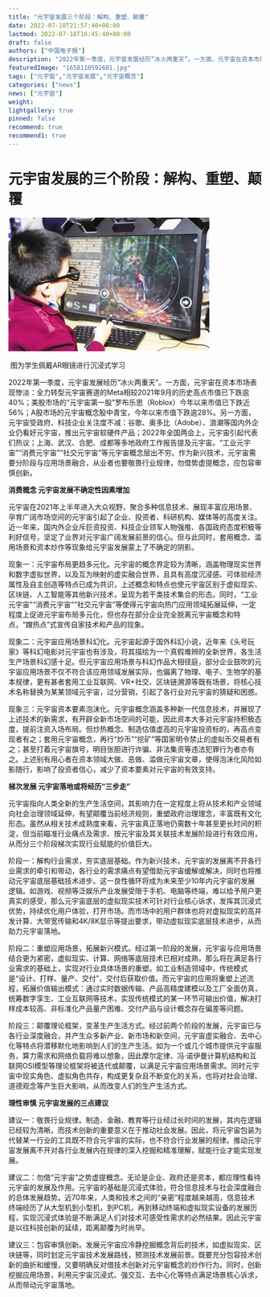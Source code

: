 ```yaml
---
title: "元宇宙发展三个阶段：解构、重塑、颠覆"
date: 2022-07-18T21:57:40+08:00
lastmod: 2022-07-18T16:45:40+08:00
draft: false
authors: ["中国电子报"]
description: "2022年第一季度，元宇宙发展经历“冰火两重天”。一方面，元宇宙在资本市场表现惨淡。另一方面，元宇宙受政府、科技企业关注度不减"
featuredImage: "1658110592601.jpg"
tags: ["元宇宙","元宇宙发展","元宇宙概念"]
categories: ["news"]
news: ["元宇宙"]
weight: 
lightgallery: true
pinned: false
recommend: true
recommend1: true
---
```


# 元宇宙发展的三个阶段：解构、重塑、颠覆

![1](1658110200087.jpg)

​                                                               图为学生佩戴AR眼镜进行沉浸式学习

2022年第一季度，元宇宙发展经历“冰火两重天”。一方面，元宇宙在资本市场表现惨淡：全力转型元宇宙赛道的Meta相较2021年9月的历史高点市值已下跌逾40%；美股市场的“元宇宙第一股”罗布乐思（Roblox）今年以来市值已下跌近56%；A股市场的元宇宙概念股中青宝，今年以来市值下跌逾28%。另一方面，元宇宙受政府、科技企业关注度不减：谷歌、奥多比（Adobe）、浪潮等国内外企业仍看好元宇宙，推出元宇宙软硬件产品；2022年全国两会上，元宇宙引起代表们热议；上海、武汉、合肥、成都等多地政府工作报告提及元宇宙。“工业元宇宙”“消费元宇宙”“社交元宇宙”等元宇宙概念层出不穷。作为新兴技术，元宇宙需要分阶段与应用场景融合，从业者也要敬畏行业规律，勿借势虚提概念，应包容审慎创新。

**消费概念 元宇宙发展不确定性因素增加**

元宇宙在2021年上半年进入大众视野，聚合多种信息技术、展现丰富应用场景、孕育广阔市场空间的元宇宙引起了企业、投资者、科研机构、媒体等的高度关注。近一年来，国内外企业斥巨资投资、科技企业领军人物强推、各国政府态度积极等利好信号，坚定了业界对元宇宙广阔发展前景的信心。但与此同时，套用概念、滥用场景和资本炒作等现象给元宇宙发展蒙上了不确定的阴影。

现象一：元宇宙布局更趋多元化。元宇宙的概念界定较为清晰，涵盖物理现实世界和数字虚拟世界，以及互为映射的虚实融合世界，且具有高度沉浸感、可体验经济属性及自主创造等特点已成为共识，上述概念和特点也使元宇宙区别于虚拟现实、区块链、人工智能等其他新兴技术，呈现为若干类技术集合的形态。同时，“工业元宇宙”“消费元宇宙”“社交元宇宙”等使得元宇宙向热门应用领域拓展延伸，一定程度上促进元宇宙布局多元化，但也存在部分企业完全脱离元宇宙概念和特点，“蹭热点”式宣传自家技术和产品的现象。

现象二：元宇宙应用场景科幻化。元宇宙起源于国外科幻小说，近年来《头号玩家》等科幻电影对元宇宙也有涉及，将其描绘为一个真假难辨的全新世界，各生活生产场景科幻感十足。但元宇宙应用场景与科幻作品大相径庭，部分企业鼓吹的元宇宙应用场景不仅不符合该应用领域发展实际，也偏离了物理、电子、生物学的基本规律，更有甚者套用工业互联网、VR+社交、区块链溯源等既有场景，将核心技术名称替换为某某领域元宇宙，过分营销，引起了各行业对元宇宙的猜疑和困惑。

现象三：元宇宙资本要素泡沫化。元宇宙概念涵盖多种新一代信息技术，并展现了上述技术的新需求，有开辟全新市场空间的可能，因此资本大多对元宇宙持积极态度，提前注资入场布局。但炒热概念、制造估值虚高的元宇宙投资标的，再高点变现者有之；套用元宇宙概念，再行“炒币”“挖矿”等国家明令禁止的虚拟币交易者有之；甚至打着元宇宙旗号，明目张胆进行诈骗、非法集资等违法犯罪行为者亦有之。上述别有用心者在资本领域大做、恶做、滥做元宇宙文章，使得泡沫化风险如影随行，影响了投资者信心，减少了资本要素对元宇宙的有效支持。

**梯次发展 元宇宙落地或将经历“三步走”**

元宇宙指向人类全新的生产生活空间，其影响力在一定程度上将从技术和产业领域向社会治理领域延伸，有望颠覆当前经济规则，重塑政府治理理念，丰富既有文化形态。虽然从相关技术成熟度来看，元宇宙真正落地仍需数十年甚至更长时间的积淀，但当前瞄准行业痛点及需求、按元宇宙及其关联技术发展阶段进行有效应用，从而分三个阶段梯次实现行业赋能的价值巨大。

阶段一：解构行业需求，夯实底层基础。作为新兴技术，元宇宙的发展离不开各行业需求的牵引和带动，各行业的需求痛点有望借助元宇宙缓解或解决，同时也将推动元宇宙底层基础技术进步。这一良性循环将成为未来至少10年内元宇宙的发展逻辑。如游戏、视频等泛娱乐产业发展受限于手机、电脑等终端，难以给予用户更真实的感受，那么元宇宙底层的虚拟现实技术可针对行业核心诉求，发挥其沉浸式优势，持续优化用户体验，打开市场。而市场中的用户群体也将对虚拟现实的高并发计算、大带宽传输和4K/8K显示等提出要求，带动虚拟现实底层技术进步，从而助力元宇宙落地。

阶段二：重塑应用场景，拓展新兴模式。经过第一阶段的发展，元宇宙与应用场景结合更为紧密，虚拟现实、计算、网络等底层技术已相对成熟，那么将在满足各行业需求的基础上，实现对行业具体场景的重塑。如工业制造领域中，传统模式是“设计、打样、量产、交付”，交付后获取价值。而元宇宙的应用将重塑上述流程，拓展价值输出模式：通过实时数据传输、产品高精度建模以及工厂全面仿真，统筹数字孪生、工业互联网等技术，实现传统模式的某一环节可输出价值，解决打样成本较高、非标准化产品量产困难、交付产品与设计概念存在偏差等问题。

阶段三：颠覆理论框架，变革生产生活方式。经过前两个阶段的发展，元宇宙已与各行业深度融合，并产生众多新产业、新市场和新空间，元宇宙虚实融合、去中心化等特点将潜移默化地影响到人们的生产生活。如为一个或几个城市提供元宇宙服务，算力需求和网络负载将难以想象，因此摩尔定律、冯·诺伊曼计算机结构和互联网OSI模型等理论框架将被迭代或颠覆，以满足元宇宙应用场景需求。同时元宇宙中现实角色、虚拟角色共存，构成更复杂且不断变化的关系，也将对社会治理、道德观念等产生巨大影响，从而改变人们的生产生活方式。

**理性审慎 元宇宙发展的三点建议**

建议一：敬畏行业规律。制造、金融、教育等行业经过长时间的发展，其内在逻辑已经较为清晰。而技术创新的重要意义在于推动社会发展。因此，将元宇宙包装为代替某一行业的工具既不符合元宇宙的实际，也不符合行业发展的规律。推动元宇宙发展离不开对各行业发展内在规律的深入挖掘和精准理解，赋能行业才能实现发展。

建议二：勿借“元宇宙”之势虚提概念。无论是企业、政府还是资本，都应理性看待元宇宙的发展及作用。元宇宙的基础是沉浸式体验，符合信息技术与社会深度融合的总体发展趋势。近70年来，人类和技术之间的“亲密”程度越来越高，信息技术终端经历了从大型机到小型机，到PC机，再到移动终端和虚拟现实设备的发展历程，实现沉浸式体验是不断满足人们对技术可感受性需求的必然结果。因此元宇宙是以往科技创新的延续，距离颠覆为时尚早。

建议三：包容审慎创新。发展元宇宙应冷静挖掘概念背后的技术，如虚拟现实、区块链等，同时划定元宇宙技术发展路线，预测技术发展前景。既要充分包容技术创新的曲折和缓慢，又要明确反对借技术创新对元宇宙概念的炒作行为。同时，创新挖掘应用场景，利用元宇宙沉浸式、强交互、去中心化等特点满足场景核心诉求，从而带动元宇宙落地。